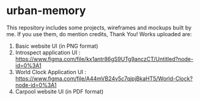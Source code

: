 # urban-memory
This repository includes some projects, wireframes and mockups built by me.
If you use them, do mention credits, Thank You!
Works uploaded are:
1. Basic website UI (in PNG format)
2. Introspect application UI : https://www.figma.com/file/kx1antr86gS9UTg9anczCT/Untitled?node-id=0%3A1
3. World Clock Application UI : https://www.figma.com/file/A44mVB24v5c7qjpjBkaHT5/World-Clock?node-id=0%3A1
5. Carpool website UI (in PDF format)
